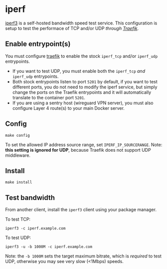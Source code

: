 # iperf

[iperf3](https://iperf.fr/iperf-doc.php) is a self-hosted bandwidth
speed test service. This configuration is setup to test the performace
of TCP and/or UDP _through [Traefik](../traefik)_.

## Enable entrypoint(s)

You must configure [traefik](../traefik) to enable the stock
`iperf_tcp` and/or `iperf_udp` entrypoints. 

 * If you want to test UDP, you must enable both the `iperf_tcp` _and_
   `iperf_udp` entrypoints.
 * Both stock entrypoints listen to port `5201` by default, if you
   want to test different ports, you do not need to modify the iperf
   service, but simply change the ports on the Traefik entrypoints and
   it will automatically translate to the container port `5201`.
 * If you are using a sentry host (wireguard VPN server), you must
   also configure Layer 4 route(s) to your main Docker server.

## Config

```
make config
```

To set the allowed IP address source range, set
`IPERF_IP_SOURCERANGE`. Note: **this setting is ignored for UDP**,
because Traefik does not support UDP middleware.

## Install

```
make install
```

## Test bandwidth

From another client, install the `iperf3` client using your package manager.

To test TCP:

```
iperf3 -c iperf.example.com
```

To test UDP:

```
iperf3 -u -b 1000M -c iperf.example.com
```

Note: the `-b 1000M` sets the target maximum bitrate, which is
_required_ to test UDP, otherwise you may see very slow (<1Mbps)
speeds.

